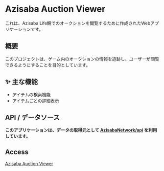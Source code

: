 # Azisaba Auction Viewer

これは、Azisaba Life鯖でのオークションを閲覧するために作成されたWebアプリケーションです。

## 概要

このプロジェクトは、ゲーム内のオークションの情報を追跡し、ユーザーが閲覧できるようにすることを目的としています。

## ✨ 主な機能

- アイテムの検索機能
- アイテムごとの詳細表示

## API / データソース

**このアプリケーションは、データの取得元として [AzisabaNetwork/api](https://github.com/AzisabaNetwork/api) を利用しています。**

## Access

 
 [Azisaba Auction Viewer](https://tankj21.github.io/item-market)
